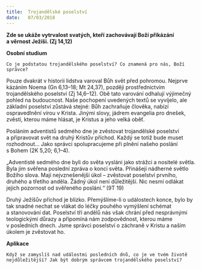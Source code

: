 ```yaml
---
title:  Trojandělské poselství
date:   07/03/2018
---
```


**Zde se ukáže vytrvalost svatých, kteří zachovávají Boží přikázání a věrnost Ježíši. (Zj 14,12)** 

**Osobní studium** 

`Co je podstatou trojandělského poselství? Co znamená pro nás, Boží správce?` 

Pouze dvakrát v historii lidstva varoval Bůh svět před pohromou. Nejprve kázáním Noema (Gn 6,13–18; Mt 24,37), později prostřednictvím trojandělského poselství (Zj 14,6–12). Obě tato varování odhalují výjimečný pohled na budoucnost. Naše pochopení uvedených textů se vyvíjelo, ale základní poselství zůstává stejné: Bůh zachraňuje člověka, nabízí ospravedlnění vírou v Krista. Jinými slovy, jádrem evangelia pro dnešek, zvěsti, kterou máme hlásat, je Kristus a jeho velká oběť. 

Posláním adventistů sedmého dne je zvěstovat trojandělské poselství a připravovat svět na druhý Kristův příchod. Každý se totiž bude muset rozhodnout… Jako správci spolupracujeme při plnění našeho poslání s Bohem (2K 5,20; 6,1–4). 

„Adventisté sedmého dne byli do světa vysláni jako strážci a nositelé světla. Byla jim svěřena poslední zpráva o konci světa. Přinášejí nádherné světlo Božího slova. Mají nejvznešenější úkol – zvěstovat poselství prvního, druhého a třetího anděla. Žádný úkol není důležitější. Nic nesmí odlákat jejich pozornost od svěřeného poslání.“ (9T 19) 

Druhý Ježíšův příchod je blízko. Přemýšlíme-li o událostech konce, bylo by tak snadné nechat se vlákat do léčky pouhého vymýšlení schémat a stanovování dat. Poselství tří andělů nás však chrání před nesprávnými teologickými důrazy a připomíná nám zodpovědnost, kterou máme v posledních dnech. Jsme správci poselství o záchraně v Kristu a naším úkolem je zvěstovat ho. 

**Aplikace** 

`Když se zamyslíš nad událostmi posledních dnů, co je ve tvém životě nejdůležitější? Jak být dobrým správcem trojandělského poselství?`